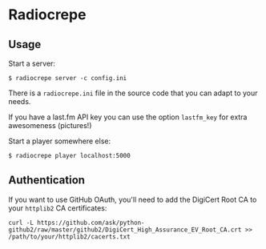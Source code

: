 # Radiocrepe


## Usage

Start a server:

    $ radiocrepe server -c config.ini

There is a `radiocrepe.ini` file in the source code that you can adapt to your needs.

If you have a last.fm API key you can use the option `lastfm_key` for extra awesomeness (pictures!)

Start a player somewhere else:

    $ radiocrepe player localhost:5000

## Authentication

If you want to use GitHub OAuth, you'll need to add the DigiCert Root CA to your `httplib2` CA certificates:

    curl -L https://github.com/ask/python-github2/raw/master/github2/DigiCert_High_Assurance_EV_Root_CA.crt >> /path/to/your/httplib2/cacerts.txt
